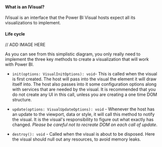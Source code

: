 #### What is an IVisual?

IVisual is an interface that the Power BI Visual hosts expect all its visualizations to implement. 

#### Life cycle

// ADD IMAGE HERE

As you can see from this simplistic diagram, you only really need to implement the three key methods to create a visualization that will work with Power BI. 

* `init(options: VisualInitOptions): void`- This is called when the visual is first created. The host will pass into the visual the element it will draw itself into. The host also passes into it some configuration options along with services that are needed by the visual. It is recommended that you do not create any UI in this call, unless you are creating a one time DOM structure.

* `update(options: VisualUpdateOptions): void` - Whenever the host has an update to the viewport, data or style, it will call this method to notify the visual. It is the visual's responsibility to figure out what exactly has changed. *Please be careful not to recreate DOM on each call of update*.

* `destroy(): void` - Called when the visual is about to be disposed. Here the visual should null out any resources, to avoid memory leaks.